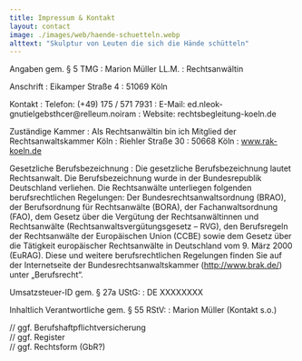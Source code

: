 ```yaml
---
title: Impressum & Kontakt
layout: contact
image: ./images/web/haende-schuetteln.webp
alttext: "Skulptur von Leuten die sich die Hände schütteln"
---
```


Angaben gem. § 5 TMG
: Marion Müller LL.M.
: Rechtsanwältin

Anschrift
: Eikamper Straße 4
: 51069 Köln

Kontakt
: Telefon: (+49) 175 / 571 7931
: E-Mail: <span class="rev" data-js-send="ed<!--testcase-1-->.nl<!--testcase-2-->eok.gnutielgebsthcer<!--testcase-3-->@re<!--testcase-4-->lleum.noiram">ed<!--testcase-1-->.nl<!--testcase-2-->eok-gnutielgebsthcer<!--testcase-3-->@re<!--testcase-4-->lleum.noiram<span>
: Website: rechtsbegleitung-koeln.de

Zuständige Kammer
: Als Rechtsanwältin bin ich Mitglied der Rechtsanwaltskammer Köln
: Riehler Straße 30
: 50668 Köln
: www.rak-koeln.de

Gesetzliche Berufsbezeichnung 
: Die gesetzliche Berufsbezeichnung lautet Rechtsanwalt. Die Berufsbezeichnung wurde in der Bundesrepublik Deutschland verliehen. Die Rechtsanwälte unterliegen folgenden berufsrechtlichen Regelungen: Der Bundesrechtsanwaltsordnung (BRAO), der Berufsordnung für Rechtsanwälte (BORA), der Fachanwaltsordnung (FAO), dem Gesetz über die Vergütung der Rechtsanwältinnen und Rechtsanwälte (Rechtsanwaltsvergütungsgesetz – RVG), den Berufsregeln der Rechtsanwälte der Europäischen Union (CCBE) sowie dem Gesetz über die Tätigkeit europäischer Rechtsanwälte in Deutschland vom 9. März 2000 (EuRAG). Diese und weitere berufsrechtlichen Regelungen finden Sie auf der Internetseite der Bundesrechtsanwaltskammer (http://www.brak.de/) unter „Berufsrecht“.

Umsatzsteuer-ID gem. § 27a UStG:
: DE XXXXXXXX

Inhaltlich Verantwortliche gem. § 55 RStV: 
: Marion Müller (Kontakt s.o.)


// ggf. Berufshaftpflichtversicherung <br>
// ggf. Register<br>
// ggf. Rechtsform (GbR?)<br>